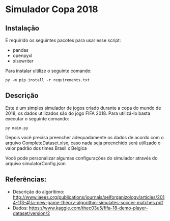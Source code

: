 # Simulador Copa 2018

## Instalação

É requirido os seguintes pacotes para usar esse script:

- pandas
- openpyxl
- xlsxwriter


Para instalar ultilize o seguinte comando: 

```
py -m pip install -r requirements.txt
```

## Descrição

Este é um simples simulador de jogos criado durante a copa do mundo de 2018, os dados utilizados são do jogo FIFA 2018.
Para utilizá-lo basta executar o seguinte comando:

```
py main.py 
```

Depois você precisa preencher adequadamente os dados de acordo com o arquivo CompleteDataset.xlsx, caso nada seja preenchido
será utilizado o valor padrão dos times Brasil x Belgica

Você pode personalizar algumas configurações do simulador através do arquivo simulatorConfig.json


## Referências:

- Descrição do algorítimo: http://www.iaees.org/publications/journals/selforganizology/articles/2014-1(3-4)/a-new-game-theory-algorithm-simulates-soccer-matches.pdf
- Dados: https://www.kaggle.com/thec03u5/fifa-18-demo-player-dataset/version/2